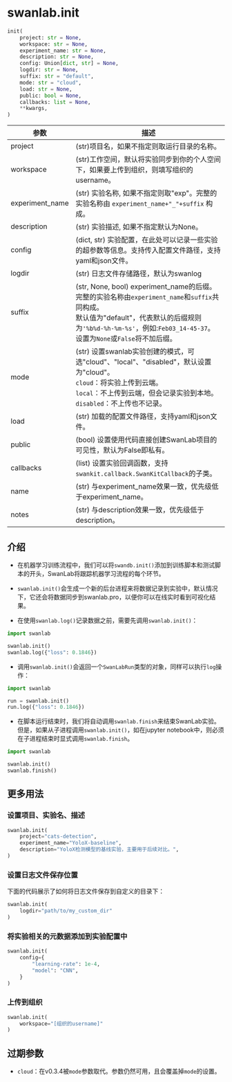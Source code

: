 # swanlab.init

```python
init(
    project: str = None,
    workspace: str = None,
    experiment_name: str = None,
    description: str = None,
    config: Union[dict, str] = None,
    logdir: str = None,
    suffix: str = "default",
    mode: str = "cloud",
    load: str = None,
    public: bool = None,
    callbacks: list = None,
    **kwargs,
)
```

| 参数         | 描述 |
|-------------|------|
| project |(str)项目名，如果不指定则取运行目录的名称。|
| workspace |(str)工作空间，默认将实验同步到你的个人空间下，如果要上传到组织，则填写组织的username。|
| experiment_name | (str) 实验名称, 如果不指定则取"exp"。完整的实验名称由 `experiment_name+"_"+suffix` 构成。 |
| description   | (str) 实验描述, 如果不指定默认为None。                                   |
| config       | (dict, str) 实验配置，在此处可以记录一些实验的超参数等信息。支持传入配置文件路径，支持yaml和json文件。                   |
| logdir       | (str) 日志文件存储路径，默认为swanlog                                  |
| suffix       | (str, None, bool) experiment_name的后缀。完整的实验名称由`experiment_name`和`suffix`共同构成。<br> 默认值为"default"，代表默认的后缀规则为`'%b%d-%h-%m-%s'`，例如:`Feb03_14-45-37`。<br>设置为`None`或`False`将不加后缀。<br>|
| mode       | (str) 设置swanlab实验创建的模式，可选"cloud"、"local"、"disabled"，默认设置为"cloud"。<br>`cloud`：将实验上传到云端。<br>`local`：不上传到云端，但会记录实验到本地。<br>`disabled`：不上传也不记录。|
| load       | (str) 加载的配置文件路径，支持yaml和json文件。|
| public       | (bool) 设置使用代码直接创建SwanLab项目的可见性，默认为False即私有。|
| callbacks       | (list) 设置实验回调函数，支持`swankit.callback.SwanKitCallback`的子类。|
| name       | (str) 与experiment_name效果一致，优先级低于experiment_name。|
| notes       | (str) 与description效果一致，优先级低于description。|

## 介绍

- 在机器学习训练流程中，我们可以将`swandb.init()`添加到训练脚本和测试脚本的开头，SwanLab将跟踪机器学习流程的每个环节。

- `swanlab.init()`会生成一个新的后台进程来将数据记录到实验中，默认情况下，它还会将数据同步到swanlab.pro，以便你可以在线实时看到可视化结果。

- 在使用`swanlab.log()`记录数据之前，需要先调用`swanlab.init()`：

```python
import swanlab

swanlab.init()
swanlab.log({"loss": 0.1846})
```

- 调用`swanlab.init()`会返回一个`SwanLabRun`类型的对象，同样可以执行`log`操作：

```python
import swanlab

run = swanlab.init()
run.log({"loss": 0.1846})
```

- 在脚本运行结束时，我们将自动调用`swanlab.finish`来结束SwanLab实验。但是，如果从子进程调用`swanlab.init()`，如在jupyter notebook中，则必须在子进程结束时显式调用`swanlab.finish`。

```python
import swanlab

swanlab.init()
swanlab.finish()
```


## 更多用法

### 设置项目、实验名、描述

```python
swanlab.init(
    project="cats-detection",
    experiment_name="YoloX-baseline",
    description="YoloX检测模型的基线实验，主要用于后续对比。",
)
```


### 设置日志文件保存位置

下面的代码展示了如何将日志文件保存到自定义的目录下：

```python
swanlab.init(
    logdir="path/to/my_custom_dir"
)
```

### 将实验相关的元数据添加到实验配置中

```python
swanlab.init(
    config={
        "learning-rate": 1e-4,
        "model": "CNN",
    }
)

```

### 上传到组织

```python
swanlab.init(
    workspace="[组织的username]"
)
```

## 过期参数

- `cloud`：在v0.3.4被`mode`参数取代。参数仍然可用，且会覆盖掉`mode`的设置。
